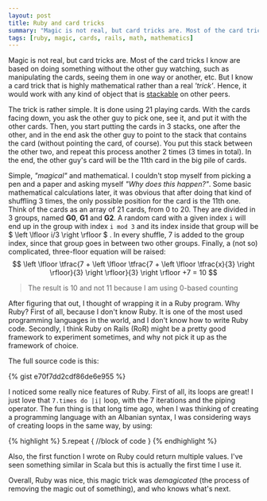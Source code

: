 ```yaml
---
layout: post
title: Ruby and card tricks
summary: "Magic is not real, but card tricks are. Most of the card tricks I know are based on doing something without the other guy watching, such as manipulating the cards, seeing them in one way or another, etc. But I know a card trick that is highly mathematical rather than a real ‘trick’. Hence, it would work with any kind of object that is stackable on other peers."
tags: [ruby, magic, cards, rails, math, mathematics]
---
```


Magic is not real, but card tricks are. Most of the card tricks I know are based on doing something without the other guy watching, such as manipulating the cards, seeing them in one way or another, etc. But I know a card trick that is highly mathematical rather than a real _'trick'_. Hence, it would work with any kind of object that is [stackable](https://www.google.com/search?q=stackable&ie=utf-8&oe=utf-8#q=define+stackable) on other peers.

The trick is rather simple. It is done using 21 playing cards. With the cards facing down, you ask the other guy to pick one, see it, and put it with the other cards. Then, you start putting the cards in 3 stacks, one after the other, and in the end ask the other guy to point to the stack that contains the card (without pointing the card, of course). You put this stack between the other two, and repeat this process another 2 times (3 times in total). In the end, the other guy's card will be the 11th card in the big pile of cards.

Simple, _"magical"_ and mathematical. I couldn't stop myself from picking a pen and a paper and asking myself _"Why does this happen?"_. Some basic mathematical calculations later, it was obvious that after doing that kind of shuffling 3 times, the only possible position for the card is the 11th one. Think of the cards as an array of 21 cards, from 0 to 20. They are divided in 3 groups, named **G0**, **G1** and **G2**. A random card with a given index `i` will end up in the group with index `i mod 3` and its index inside that group will be $ \left \lfloor i/3 \right \rfloor $ . In every shuffle, 7 is added to the group index, since that group goes in between two other groups. Finally, a (not so) complicated, three-floor equation will be raised:
$$
\left \lfloor \tfrac{7 + \left \lfloor \tfrac{7 + \left \lfloor \tfrac{x}{3} \right \rfloor}{3} \right \rfloor}{3} \right \rfloor +7 = 10
$$

> The result is 10 and not 11 because I am using 0-based counting


After figuring that out, I thought of wrapping it in a Ruby program. Why Ruby? First of all, because I don't know Ruby. It is one of the most used programming languages in the world, and I don't know how to write Ruby code. Secondly, I think Ruby on Rails (RoR) might be a pretty good framework to experiment sometimes, and why not pick it up as the framework of choice.

The full source code is this:

{% gist e70f7dd2cdf86de6e955 %}

I noticed some  really nice features of Ruby. 
First of all, its loops are great! I just love that `7.times do |i|` loop, with the 7 iterations and the piping operator. The fun thing is that long time ago, when I was thinking of creating a programming language with an Albanian syntax, I was considering ways of creating loops in the same way, by using:

{% highlight %}
5.repeat {
    //block of code
}
{% endhighlight %}

Also, the first function I wrote on Ruby could return multiple values. I've seen something similar in Scala but this is actually the first time I use it.

Overall, Ruby was nice, this magic trick was _demagicated_ (the process of removing the magic out of something), and who knows what's next.


